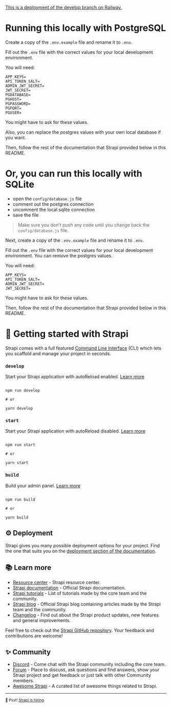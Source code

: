 [This is a deployment of the develop branch on Railway.](https://pixiemetabackend-develop.up.railway.app/admin)

# Running this locally with PostgreSQL

Create a copy of the `.env.example` file and rename it to `.env`.

Fill out the `.env` file with the correct values for your local development environment.

You will need:

```
APP_KEYS=
API_TOKEN_SALT=
ADMIN_JWT_SECRET=
JWT_SECRET=
PGDATABASE=
PGHOST=
PGPASSWORD=
PGPORT=
PGUSER=
```

You might have to ask for these values.

Also, you can replace the postgres values with your own local database if you want.

Then, follow the rest of the documentation that Strapi provided below in this README.

# Or, you can run this locally with SQLite

- open the `config/database.js` file
- comment out the postgres connection
- uncomment the local sqlite connection
- save the file

> Make sure you don't push any code until you change back the `config/database.js` file.

Next, create a copy of the `.env.example` file and rename it to `.env`.

Fill out the `.env` file with the correct values for your local development environment. You can remove the postgres values.

You will need:

```
APP_KEYS=
API_TOKEN_SALT=
ADMIN_JWT_SECRET=
JWT_SECRET=
```

You might have to ask for these values.

Then, follow the rest of the documentation that Strapi provided below in this README.

# 🚀 Getting started with Strapi

Strapi comes with a full featured [Command Line Interface](https://docs.strapi.io/developer-docs/latest/developer-resources/cli/CLI.html) (CLI) which lets you scaffold and manage your project in seconds.

### `develop`

Start your Strapi application with autoReload enabled. [Learn more](https://docs.strapi.io/developer-docs/latest/developer-resources/cli/CLI.html#strapi-develop)

```

npm run develop

# or

yarn develop

```

### `start`

Start your Strapi application with autoReload disabled. [Learn more](https://docs.strapi.io/developer-docs/latest/developer-resources/cli/CLI.html#strapi-start)

```

npm run start

# or

yarn start

```

### `build`

Build your admin panel. [Learn more](https://docs.strapi.io/developer-docs/latest/developer-resources/cli/CLI.html#strapi-build)

```

npm run build

# or

yarn build

```

## ⚙️ Deployment

Strapi gives you many possible deployment options for your project. Find the one that suits you on the [deployment section of the documentation](https://docs.strapi.io/developer-docs/latest/setup-deployment-guides/deployment.html).

## 📚 Learn more

- [Resource center](https://strapi.io/resource-center) - Strapi resource center.
- [Strapi documentation](https://docs.strapi.io) - Official Strapi documentation.
- [Strapi tutorials](https://strapi.io/tutorials) - List of tutorials made by the core team and the community.
- [Strapi blog](https://docs.strapi.io) - Official Strapi blog containing articles made by the Strapi team and the community.
- [Changelog](https://strapi.io/changelog) - Find out about the Strapi product updates, new features and general improvements.

Feel free to check out the [Strapi GitHub repository](https://github.com/strapi/strapi). Your feedback and contributions are welcome!

## ✨ Community

- [Discord](https://discord.strapi.io) - Come chat with the Strapi community including the core team.
- [Forum](https://forum.strapi.io/) - Place to discuss, ask questions and find answers, show your Strapi project and get feedback or just talk with other Community members.
- [Awesome Strapi](https://github.com/strapi/awesome-strapi) - A curated list of awesome things related to Strapi.

---

<sub>🤫 Psst! [Strapi is hiring](https://strapi.io/careers).</sub>

```

```
